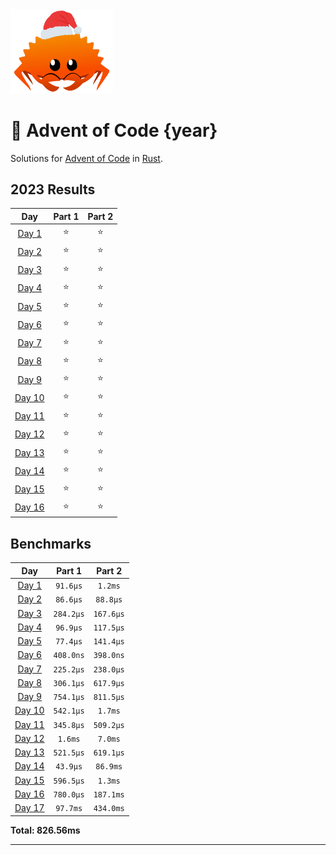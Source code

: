 <img src="./.assets/christmas_ferris.png" width="164">

# 🎄 Advent of Code {year}

Solutions for [Advent of Code](https://adventofcode.com/) in [Rust](https://www.rust-lang.org/).

<!--- advent_readme_stars table --->
## 2023 Results

| Day | Part 1 | Part 2 |
| :---: | :---: | :---: |
| [Day 1](https://adventofcode.com/2023/day/1) | ⭐ | ⭐ |
| [Day 2](https://adventofcode.com/2023/day/2) | ⭐ | ⭐ |
| [Day 3](https://adventofcode.com/2023/day/3) | ⭐ | ⭐ |
| [Day 4](https://adventofcode.com/2023/day/4) | ⭐ | ⭐ |
| [Day 5](https://adventofcode.com/2023/day/5) | ⭐ | ⭐ |
| [Day 6](https://adventofcode.com/2023/day/6) | ⭐ | ⭐ |
| [Day 7](https://adventofcode.com/2023/day/7) | ⭐ | ⭐ |
| [Day 8](https://adventofcode.com/2023/day/8) | ⭐ | ⭐ |
| [Day 9](https://adventofcode.com/2023/day/9) | ⭐ | ⭐ |
| [Day 10](https://adventofcode.com/2023/day/10) | ⭐ | ⭐ |
| [Day 11](https://adventofcode.com/2023/day/11) | ⭐ | ⭐ |
| [Day 12](https://adventofcode.com/2023/day/12) | ⭐ | ⭐ |
| [Day 13](https://adventofcode.com/2023/day/13) | ⭐ | ⭐ |
| [Day 14](https://adventofcode.com/2023/day/14) | ⭐ | ⭐ |
| [Day 15](https://adventofcode.com/2023/day/15) | ⭐ | ⭐ |
| [Day 16](https://adventofcode.com/2023/day/16) | ⭐ | ⭐ |
<!--- advent_readme_stars table --->

<!--- benchmarking table --->
## Benchmarks

| Day | Part 1 | Part 2 |
| :---: | :---: | :---:  |
| [Day 1](./src/bin/01.rs) | `91.6µs` | `1.2ms` |
| [Day 2](./src/bin/02.rs) | `86.6µs` | `88.8µs` |
| [Day 3](./src/bin/03.rs) | `284.2µs` | `167.6µs` |
| [Day 4](./src/bin/04.rs) | `96.9µs` | `117.5µs` |
| [Day 5](./src/bin/05.rs) | `77.4µs` | `141.4µs` |
| [Day 6](./src/bin/06.rs) | `408.0ns` | `398.0ns` |
| [Day 7](./src/bin/07.rs) | `225.2µs` | `238.0µs` |
| [Day 8](./src/bin/08.rs) | `306.1µs` | `617.9µs` |
| [Day 9](./src/bin/09.rs) | `754.1µs` | `811.5µs` |
| [Day 10](./src/bin/10.rs) | `542.1µs` | `1.7ms` |
| [Day 11](./src/bin/11.rs) | `345.8µs` | `509.2µs` |
| [Day 12](./src/bin/12.rs) | `1.6ms` | `7.0ms` |
| [Day 13](./src/bin/13.rs) | `521.5µs` | `619.1µs` |
| [Day 14](./src/bin/14.rs) | `43.9µs` | `86.9ms` |
| [Day 15](./src/bin/15.rs) | `596.5µs` | `1.3ms` |
| [Day 16](./src/bin/16.rs) | `780.0µs` | `187.1ms` |
| [Day 17](./src/bin/17.rs) | `97.7ms` | `434.0ms` |

**Total: 826.56ms**
<!--- benchmarking table --->

---

